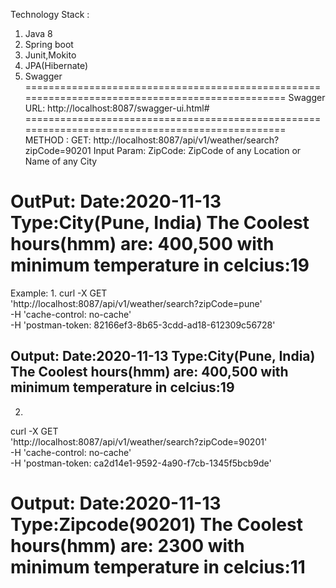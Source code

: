 Technology Stack :

1. Java 8
2. Spring boot
3. Junit,Mokito
4. JPA(Hibernate)
5. Swagger
================================================================================================
Swagger URL: http://localhost:8087/swagger-ui.html#
================================================================================================
METHOD : 
GET: http://localhost:8087/api/v1/weather/search?zipCode=90201
Input Param:
ZipCode: ZipCode of any Location or Name of any City

OutPut: 
Date:2020-11-13
Type:City(Pune, India)
The Coolest hours(hmm) are: 400,500 with minimum temperature in celcius:19
================================================================================================
Example:
1. 
curl -X GET \
  'http://localhost:8087/api/v1/weather/search?zipCode=pune' \
  -H 'cache-control: no-cache' \
  -H 'postman-token: 82166ef3-8b65-3cdd-ad18-612309c56728'
  
Output: 
Date:2020-11-13
Type:City(Pune, India)
The Coolest hours(hmm) are: 400,500 with minimum temperature in celcius:19
-----------------------------------------------------------------------------------------------
2. 

curl -X GET \
  'http://localhost:8087/api/v1/weather/search?zipCode=90201' \
  -H 'cache-control: no-cache' \
  -H 'postman-token: ca2d14e1-9592-4a90-f7cb-1345f5bcb9de'
  
Output: 
Date:2020-11-13
Type:Zipcode(90201)
The Coolest hours(hmm) are: 2300 with minimum temperature in celcius:11  
================================================================================================


